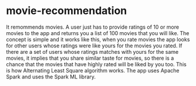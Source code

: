 # movie-recommendation
It remommends movies. A user just has to provide ratings of 10 or more movies to the app and returns you a list of 100 movies that you will like. The concept is simple and it works like this, when you rate movies the app looks for other users whose ratings were like yours for the movies you rated. If there are a set of users whose ratings matches with yours for the same movies, it implies that you share similar taste for movies, so there is a chance that the movies that have highly rated will be liked by you too. This is how Alternating Least Square algorithm works. 
The app uses Apache Spark and uses the Spark ML library.
